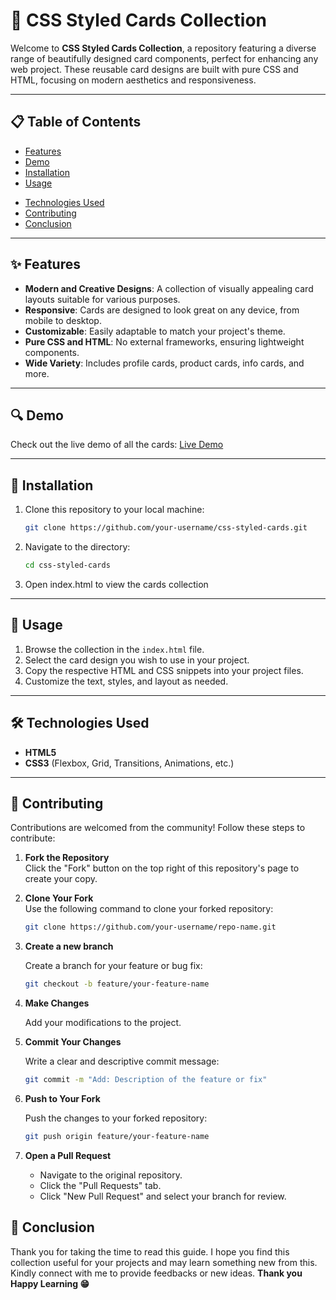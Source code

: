 # 📇 CSS Styled Cards Collection

Welcome to **CSS Styled Cards Collection**, a repository featuring a diverse range of beautifully designed card components, perfect for enhancing any web project. These reusable card designs are built with pure CSS and HTML, focusing on modern aesthetics and responsiveness.

---

## 📋 Table of Contents

- [Features](#-features)
- [Demo](#-demo)
- [Installation](#-installation)
- [Usage](#-usage)
<!-- - [Card Previews](#-card-previews) -->
- [Technologies Used](#-technologies-used)
- [Contributing](#-contributing)
- [Conclusion](#-conclusion)

---

## ✨ Features

- **Modern and Creative Designs**: A collection of visually appealing card layouts suitable for various purposes.
- **Responsive**: Cards are designed to look great on any device, from mobile to desktop.
- **Customizable**: Easily adaptable to match your project's theme.
- **Pure CSS and HTML**: No external frameworks, ensuring lightweight components.
- **Wide Variety**: Includes profile cards, product cards, info cards, and more.

---

## 🔍 Demo

Check out the live demo of all the cards: [Live Demo](https://your-demo-link.com)

---

## 🚀 Installation

1. Clone this repository to your local machine:

   ```bash
   git clone https://github.com/your-username/css-styled-cards.git

2. Navigate to the directory:

   ```bash
   cd css-styled-cards

3. Open index.html to view the cards collection

---

## 📖 Usage

1. Browse the collection in the `index.html` file.
2. Select the card design you wish to use in your project.
3. Copy the respective HTML and CSS snippets into your project files.
4. Customize the text, styles, and layout as needed.

---

<!-- ## 🎨 Card Previews

| Card Type       | Preview                                                                                     |
|------------------|---------------------------------------------------------------------------------------------|
| **Profile Card** | ![Profile Card](https://via.placeholder.com/150?text=Profile+Card)                         |
| **Product Card** | ![Product Card](https://via.placeholder.com/150?text=Product+Card)                         |
| **Info Card**    | ![Info Card](https://via.placeholder.com/150?text=Info+Card)                               |
| **Blog Card**    | ![Blog Card](https://via.placeholder.com/150?text=Blog+Card)                               |

Discover all designs in the [Preview Gallery](https://your-demo-link.com).

--- -->

## 🛠️ Technologies Used

- **HTML5**
- **CSS3** (Flexbox, Grid, Transitions, Animations, etc.)

---

## 🤝 Contributing

Contributions are welcomed from the community! Follow these steps to contribute:

1. **Fork the Repository**  
   Click the "Fork" button on the top right of this repository's page to create your copy.

2. **Clone Your Fork**  
   Use the following command to clone your forked repository:

   ```bash
   git clone https://github.com/your-username/repo-name.git

3. **Create a new branch**  

   Create a branch for your feature or bug fix:

   ```bash
   git checkout -b feature/your-feature-name

4. **Make Changes**

    Add your modifications to the project.

5. **Commit Your Changes**

    Write a clear and descriptive commit message:

    ```bash
    git commit -m "Add: Description of the feature or fix"

6. **Push to Your Fork**

    Push the changes to your forked repository:

    ```bash
    git push origin feature/your-feature-name

7. **Open a Pull Request**

    - Navigate to the original repository.
    - Click the "Pull Requests" tab.
    - Click "New Pull Request" and select your branch for review.

## 🫡 Conclusion

Thank you for taking the time to read this guide. I hope you find this collection useful for your projects and may learn something new from this. Kindly connect with me to provide feedbacks or new ideas. 
**Thank you**
**Happy Learning 😁**
